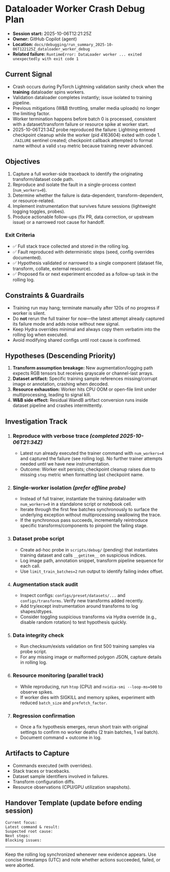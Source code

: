 # Dataloader Worker Crash Debug Plan

- **Session start:** 2025-10-06T12:21:25Z
- **Owner:** GitHub Copilot (agent)
- **Location:** `docs/debugging/run_summary_2025-10-06T122125Z_dataloader_worker_debug`
- **Related failure:** `RuntimeError: DataLoader worker ... exited unexpectedly with exit code 1`

## Current Signal
- Crash occurs during PyTorch Lightning validation sanity check when the **training** dataloader spins workers.
- Validation dataloader completes instantly; issue isolated to training pipeline.
- Previous mitigations (W&B throttling, smaller media uploads) no longer the limiting factor.
- Worker termination happens before batch 0 is processed, consistent with a dataset/transform failure or resource spike at worker start.
- 2025-10-06T21:34Z probe reproduced the failure: Lightning entered checkpoint cleanup while the worker (pid 4163604) exited with code 1. `.FAILURE` sentinel created; checkpoint callback attempted to format name without a valid `step` metric because training never advanced.

## Objectives
1. Capture a full worker-side traceback to identify the originating transform/dataset code path.
2. Reproduce and isolate the fault in a single-process context (`num_workers=0`).
3. Determine whether the failure is data-dependent, transform-dependent, or resource-related.
4. Implement instrumentation that survives future sessions (lightweight logging toggles, probes).
5. Produce actionable follow-ups (fix PR, data correction, or upstream issue) or a narrowed root cause for handoff.

### Exit Criteria
- ✅ Full stack trace collected and stored in the rolling log.
- ✅ Fault reproduced with deterministic steps (seed, config overrides documented).
- ✅ Hypothesis validated or narrowed to a single component (dataset file, transform, collate, external resource).
- ✅ Proposed fix or next experiment encoded as a follow-up task in the rolling log.

## Constraints & Guardrails
- Training run may hang; terminate manually after 120s of no progress if worker is silent.
- Do **not** rerun the full trainer for now—the latest attempt already captured its failure mode and adds noise without new signal.
- Keep Hydra overrides minimal and always copy them verbatim into the rolling log when executed.
- Avoid modifying shared configs until root cause is confirmed.

## Hypotheses (Descending Priority)
1. **Transform assumption breakage:** New augmentation/logging path expects RGB tensors but receives grayscale or channel-last arrays.
2. **Dataset artifact:** Specific training sample references missing/corrupt image or annotation, crashing when decoded.
3. **Resource exhaustion:** Worker hits CPU OOM or open-file limit under multiprocessing, leading to signal kill.
4. **W&B side effect:** Residual WandB artifact conversion runs inside dataset pipeline and crashes intermittently.

## Investigation Track
1. ### Reproduce with verbose trace *(completed 2025-10-06T21:34Z)*
   - Latest run already executed the trainer command with `num_workers=4` and captured the failure (see rolling log). No further trainer attempts needed until we have new instrumentation.
   - Outcome: Worker exit persists; checkpoint cleanup raises due to missing `step` metric when formatting last checkpoint name.

2. ### Single-worker isolation *(prefer offline probe)*
   - Instead of full trainer, instantiate the training dataloader with `num_workers=0` in a standalone script or notebook cell.
   - Iterate through the first few batches synchronously to surface the underlying exception without multiprocessing swallowing the trace.
   - If the synchronous pass succeeds, incrementally reintroduce specific transforms/components to pinpoint the failing stage.

3. ### Dataset probe script
   - Create ad-hoc probe in `scripts/debug/` (pending) that instantiates training dataset and calls `__getitem__` on suspicious indices.
   - Log image path, annotation snippet, transform pipeline sequence for each call.
   - Use `limit_train_batches=2` run output to identify failing index offset.

4. ### Augmentation stack audit
   - Inspect configs: `configs/preset/datasets/...` and `configs/transforms`. Verify new transforms added recently.
   - Add try/except instrumentation around transforms to log shapes/dtypes.
   - Consider toggling suspicious transforms via Hydra override (e.g., disable random rotation) to test hypothesis quickly.

5. ### Data integrity check
   - Run checksum/exists validation on first 500 training samples via probe script.
   - For any missing image or malformed polygon JSON, capture details in rolling log.

6. ### Resource monitoring (parallel track)
   - While reproducing, run `htop` (CPU) and `nvidia-smi --loop-ms=500` to observe spikes.
   - If worker dies with SIGKILL and memory spikes, experiment with reduced `batch_size` and `prefetch_factor`.

7. ### Regression confirmation
   - Once a fix hypothesis emerges, rerun short train with original settings to confirm no worker deaths (2 train batches, 1 val batch).
   - Document command + outcome in log.

## Artifacts to Capture
- Commands executed (with overrides).
- Stack traces or tracebacks.
- Dataset sample identifiers involved in failures.
- Transform configuration diffs.
- Resource observations (CPU/GPU utilization snapshots).

## Handover Template (update before ending session)
```
Current focus:
Latest command & result:
Suspected root cause:
Next steps:
Blocking issues:
```

---
Keep the rolling log synchronized whenever new evidence appears. Use concise timestamps (UTC) and note whether actions succeeded, failed, or were aborted.
